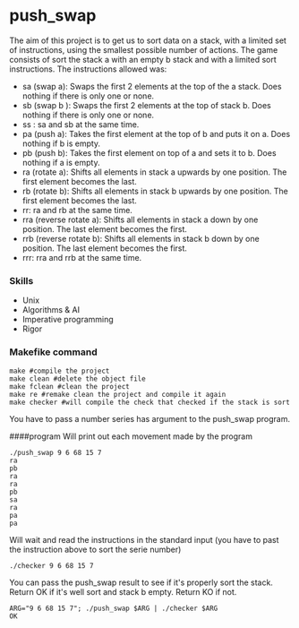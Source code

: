 # push_swap
The aim of this project is to get us to sort data on a stack, with a limited set of instructions, using the smallest possible number of actions. 
The game consists of sort the stack a with an empty b stack and with a limited sort instructions.
The instructions allowed was: 
  - sa (swap a): Swaps the first 2 elements at the top of the a stack. Does nothing if there is only one or none.
  - sb (swap b ): Swaps the first 2 elements at the top of stack b. Does nothing if there is only one or none.
  - ss : sa and sb at the same time.
  - pa (push a): Takes the first element at the top of b and puts it on a. Does nothing if b is empty.
  - pb (push b): Takes the first element on top of a and sets it to b. Does nothing if a is empty.
  - ra (rotate a): Shifts all elements in stack a upwards by one position. The first element becomes the last.
  - rb (rotate b): Shifts all elements in stack b upwards by one position. The first element becomes the last.
  - rr: ra and rb at the same time.
  - rra (reverse rotate a): Shifts all elements in stack a down by one position. The last element becomes the first.
  - rrb (reverse rotate b): Shifts all elements in stack b down by one position. The last element becomes the first.
  - rrr: rra and rrb at the same time.

### Skills

  - Unix
  - Algorithms & AI
  - Imperative programming
  - Rigor

### Makefike command

```make
make #compile the project
make clean #delete the object file
make fclean #clean the project
make re #remake clean the project and compile it again
make checker #will compile the check that checked if the stack is sort
```

You have to pass a number series has argument to the push_swap program.

####program
Will print out each movement made by the program
```terminal
./push_swap 9 6 68 15 7
ra
pb
ra
ra
pb
sa
ra
pa
pa
```
Will wait and read the instructions in the standard input (you have to past the instruction above to sort the serie number)
```terminal
./checker 9 6 68 15 7

```
You can pass the push_swap result to see if it's properly sort the stack. 
Return OK if it's well sort and stack b empty.
Return KO if not.
```terminal
ARG="9 6 68 15 7"; ./push_swap $ARG | ./checker $ARG
OK
```
